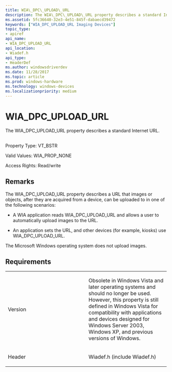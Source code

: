 ```yaml
---
title: WIA\_DPC\_UPLOAD\_URL
description: The WIA\_DPC\_UPLOAD\_URL property describes a standard Internet URL.
ms.assetid: 5fc36640-32e3-4e51-845f-dabaecd39472
keywords: ["WIA_DPC_UPLOAD_URL Imaging Devices"]
topic_type:
- apiref
api_name:
- WIA_DPC_UPLOAD_URL
api_location:
- Wiadef.h
api_type:
- HeaderDef
ms.author: windowsdriverdev
ms.date: 11/28/2017
ms.topic: article
ms.prod: windows-hardware
ms.technology: windows-devices
ms.localizationpriority: medium
---
```


# WIA\_DPC\_UPLOAD\_URL


The WIA\_DPC\_UPLOAD\_URL property describes a standard Internet URL.

## <span id="ddk_wia_dpc_upload_url_si"></span><span id="DDK_WIA_DPC_UPLOAD_URL_SI"></span>


Property Type: VT\_BSTR

Valid Values: WIA\_PROP\_NONE

Access Rights: Read/write

Remarks
-------

The WIA\_DPC\_UPLOAD\_URL property describes a URL that images or objects, after they are acquired from a device, can be uploaded to in one of the following scenarios:

-   A WIA application reads WIA\_DPC\_UPLOAD\_URL and allows a user to automatically upload images to the URL.

-   An application sets the URL, and other devices (for example, kiosks) use WIA\_DPC\_UPLOAD\_URL.

The Microsoft Windows operating system does not upload images.

Requirements
------------

<table>
<colgroup>
<col width="50%" />
<col width="50%" />
</colgroup>
<tbody>
<tr class="odd">
<td><p>Version</p></td>
<td><p>Obsolete in Windows Vista and later operating systems and should no longer be used. However, this property is still defined in Windows Vista for compatibility with applications and devices designed for Windows Server 2003, Windows XP, and previous versions of Windows.</p></td>
</tr>
<tr class="even">
<td><p>Header</p></td>
<td>Wiadef.h (include Wiadef.h)</td>
</tr>
</tbody>
</table>

 

 





